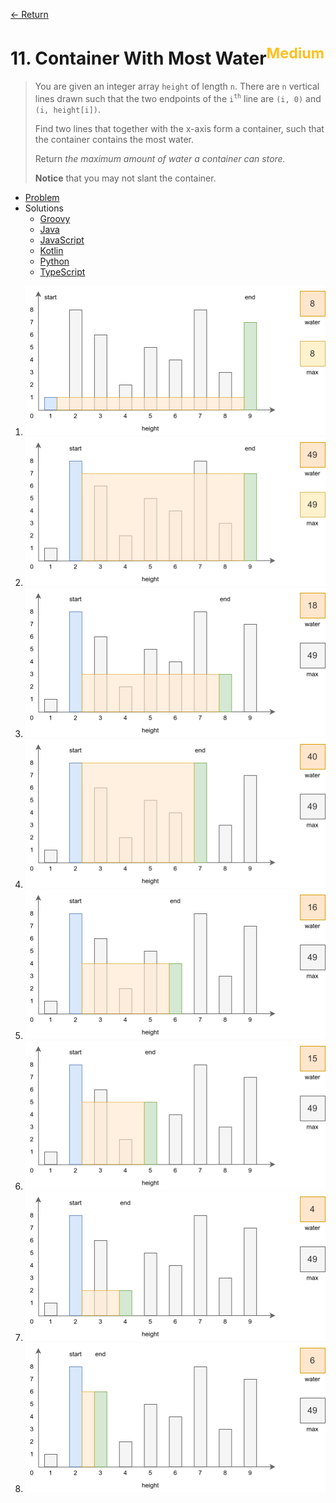 [&larr; Return](https://hanggrian.github.io/grind-leetcode/)

# 11. Container With Most Water<sup style="color: rgb(255, 192, 30);">Medium</sup>

> You are given an integer array `height` of length `n`. There are `n` vertical
  lines drawn such that the two endpoints of the `i`<sup>`th`</sup> line are
  `(i, 0)` and `(i, height[i])`.
>
> Find two lines that together with the x-axis form a container, such that the
  container contains the most water.
>
> Return *the maximum amount of water a container can store.*
>
> **Notice** that you may not slant the container.

- [Problem](https://leetcode.com/problems/container-with-most-water/)
- Solutions
  - [Groovy](https://github.com/hanggrian/grind-leetcode/blob/main/groovy/src/main/groovy/problems1_100/ContainerWithMostWater.groovy)
  - [Java](https://github.com/hanggrian/grind-leetcode/blob/main/java/src/main/java/problems1_100/ContainerWithMostWater.java)
  - [JavaScript](https://github.com/hanggrian/grind-leetcode/blob/main/javascript/src/problems1_100/container-with-most-water.js)
  - [Kotlin](https://github.com/hanggrian/grind-leetcode/blob/main/kotlin/src/main/kotlin/problems1_100/ContainerWithMostWater.kt)
  - [Python](https://github.com/hanggrian/grind-leetcode/blob/main/python/src/problems1_100/container_with_most_water.py)
  - [TypeScript](https://github.com/hanggrian/grind-leetcode/blob/main/typescript/src/problems1_100/container-with-most-water.ts)

1.  ![](https://github.com/hanggrian/grind-leetcode/raw/assets/problems1_100/container-with-most-water1.svg)
1.  ![](https://github.com/hanggrian/grind-leetcode/raw/assets/problems1_100/container-with-most-water2.svg)
1.  ![](https://github.com/hanggrian/grind-leetcode/raw/assets/problems1_100/container-with-most-water3.svg)
1.  ![](https://github.com/hanggrian/grind-leetcode/raw/assets/problems1_100/container-with-most-water4.svg)
1.  ![](https://github.com/hanggrian/grind-leetcode/raw/assets/problems1_100/container-with-most-water5.svg)
1.  ![](https://github.com/hanggrian/grind-leetcode/raw/assets/problems1_100/container-with-most-water6.svg)
1.  ![](https://github.com/hanggrian/grind-leetcode/raw/assets/problems1_100/container-with-most-water7.svg)
1.  ![](https://github.com/hanggrian/grind-leetcode/raw/assets/problems1_100/container-with-most-water8.svg)
